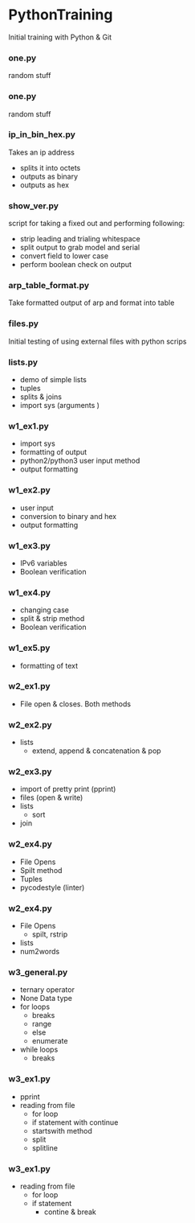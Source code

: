 # PythonTraining
Initial training with Python &amp; Git

### one.py
random stuff

### one.py
random stuff

### ip_in_bin_hex.py
Takes an ip address
- splits it into octets
- outputs as binary
- outputs as hex

### show_ver.py
script for taking a fixed out and performing following:
- strip leading and trialing whitespace
- split output to grab model and serial
- convert field to lower case
- perform boolean check on output

### arp_table_format.py
Take formatted output of arp and format into table 

### files.py
Initial testing of using external files with python scrips

### lists.py
- demo of simple lists
- tuples
- splits & joins
- import sys (arguments )

### w1_ex1.py
- import sys
- formatting of output
- python2/python3 user input method
- output formatting 

### w1_ex2.py
- user input
- conversion to binary and hex
- output formatting 

### w1_ex3.py
- IPv6 variables
- Boolean verification

### w1_ex4.py
- changing case
- split & strip method
- Boolean verification

### w1_ex5.py
- formatting of text

### w2_ex1.py
- File open & closes. Both methods

### w2_ex2.py
- lists
    - extend, append & concatenation & pop

### w2_ex3.py
- import of pretty print (pprint)
- files (open & write)
- lists
  - sort
- join

### w2_ex4.py
- File Opens
- Spilt method
- Tuples
- pycodestyle (linter)

### w2_ex4.py
- File Opens
  - spilt, rstrip
- lists
- num2words

### w3_general.py
- ternary operator
- None Data type
- for loops
  - breaks
  - range
  - else
  - enumerate
- while loops
  - breaks

### w3_ex1.py

- pprint
- reading from file
  - for loop
  - if statement with continue
  - startswith method
  - split
  - splitline

### w3_ex1.py

- reading from file
  - for loop
  - if statement
    - contine & break